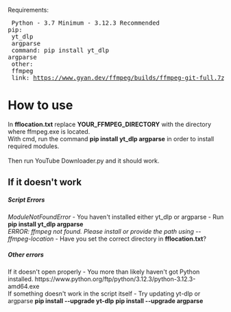 Requirements:<br><pre>
  Python - 3.7 Minimum - 3.12.3 Recommended
  pip:<br>
    yt_dlp<br>
    argparse<br>
    command: pip install yt_dlp argparse<br>
  other:<br>
    ffmpeg<br>
    link: https://www.gyan.dev/ffmpeg/builds/ffmpeg-git-full.7z<br></pre>

<h1>How to use</h1>
In <b>fflocation.txt</b> replace <b>YOUR_FFMPEG_DIRECTORY</b> with the directory where ffmpeg.exe is located.<br>
With cmd, run the command <b>pip install yt_dlp argparse</b> in order to install required modules.<br>
<br>
Then run YouTube Downloader.py and it should work.<br>
<h2>If it doesn't work</h2>
<h5>Script Errors</h5>
<i>ModuleNotFoundError</i> - You haven't installed either yt_dlp or argparse - Run <b>pip install yt_dlp argparse</b><br>
<i>ERROR: ffmpeg not found. Please install or provide the path using --ffmpeg-location</i> - Have you set the correct directory in <b>fflocation.txt</b>?

<h5>Other errors</h5>
If it doesn't open properly - You more than likely haven't got Python installed. https://www.python.org/ftp/python/3.12.3/python-3.12.3-amd64.exe<br>
If something doesn't work in the script itself - Try updating yt-dlp or argparse <b>pip install --upgrade yt-dlp</b> <b>pip install --upgrade argparse</b>
